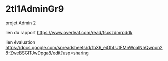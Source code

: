# 2tl1AdminGr9
projet Admin 2

lien du rapport https://www.overleaf.com/read/fsxszdmrpddk

lien évaluation https://docs.google.com/spreadsheets/d/1bX6_eiObLUtFMnWoalNhQwpon28-ZweBSGlTJwDpga8/edit?usp=sharing
